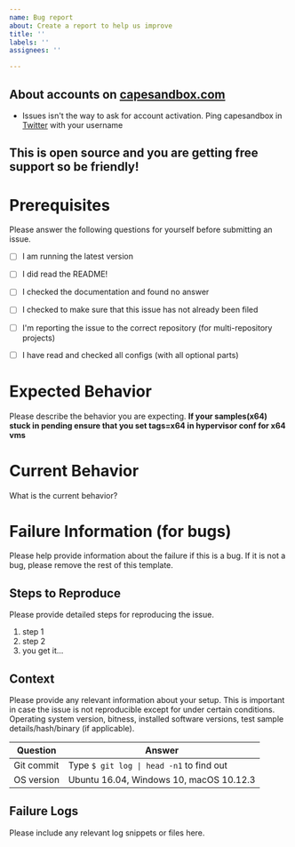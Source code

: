```yaml
---
name: Bug report
about: Create a report to help us improve
title: ''
labels: ''
assignees: ''

---
```


## About accounts on [capesandbox.com](https://capesandbox.com/)
* Issues isn't the way to ask for account activation. Ping capesandbox in [Twitter](https://twitter.com/capesandbox) with your username

## This is open source and you are getting __free__ support so be friendly!

# Prerequisites

Please answer the following questions for yourself before submitting an issue.

- [ ] I am running the latest version
- [ ] I did read the README!
- [ ] I checked the documentation and found no answer
- [ ] I checked to make sure that this issue has not already been filed
- [ ] I'm reporting the issue to the correct repository (for multi-repository projects)
- [ ] I have read and checked all configs (with all optional parts)


# Expected Behavior

Please describe the behavior you are expecting. __If your samples(x64) stuck in pending ensure that you set tags=x64 in hypervisor conf for x64 vms__

# Current Behavior

What is the current behavior?

# Failure Information (for bugs)

Please help provide information about the failure if this is a bug. If it is not a bug, please remove the rest of this template.

## Steps to Reproduce

Please provide detailed steps for reproducing the issue.

1. step 1
2. step 2
3. you get it...

## Context

Please provide any relevant information about your setup. This is important in case the issue is not reproducible except for under certain conditions. Operating system version, bitness, installed software versions, test sample details/hash/binary (if applicable).

| Question         | Answer
|------------------|--------------------
| Git commit       | Type `$ git log \| head -n1` to find out
| OS version       | Ubuntu 16.04, Windows 10, macOS 10.12.3

## Failure Logs

Please include any relevant log snippets or files here.
